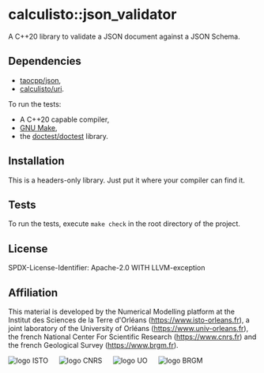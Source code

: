 # calculisto::json_validator
A C++20 library to validate a JSON document against a JSON Schema.

## Dependencies
- [taocpp/json](https://github.com/taocpp/json),
- [calculisto/uri](https://github.com/le-migou/uri).

To run the tests:
- A C++20 capable compiler,
- [GNU Make](https://www.gnu.org/software/make),
- the [doctest/doctest](https://github.com/doctest/doctest) library.

## Installation
This is a headers-only library. Just put it where your compiler can find it.

## Tests
To run the tests, execute `make check` in the root directory of the project.

## License
SPDX-License-Identifier: Apache-2.0 WITH LLVM-exception

## Affiliation
This material is developed by the Numerical Modelling platform at the 
Institut des Sciences de la Terre d'Orléans (https://www.isto-orleans.fr), 
a joint laboratory of the University of Orléans (https://www.univ-orleans.fr), 
the french National Center For Scientific Research (https://www.cnrs.fr) and 
the french Geological Survey (https://www.brgm.fr).

![logo ISTO](https://calcul-isto.cnrs-orleans.fr/logos/isto-156.png) &emsp;
![logo CNRS](https://calcul-isto.cnrs-orleans.fr/logos/cnrs-128.png) &emsp;
![logo UO](https://calcul-isto.cnrs-orleans.fr/logos/uo-180.png) &emsp;
![logo BRGM](https://calcul-isto.cnrs-orleans.fr/logos/brgm-256.png)
